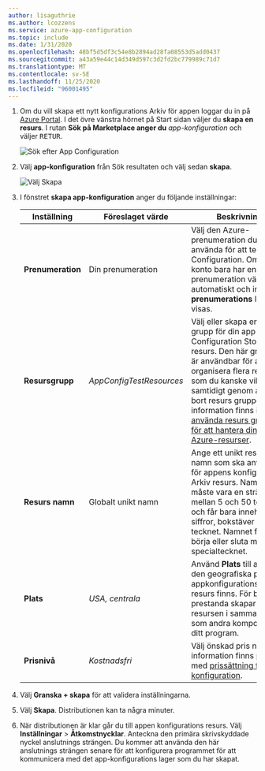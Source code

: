```yaml
---
author: lisaguthrie
ms.author: lcozzens
ms.service: azure-app-configuration
ms.topic: include
ms.date: 1/31/2020
ms.openlocfilehash: 48bf5d5df3c54e8b2894ad28fa08553d5add0437
ms.sourcegitcommit: a43a59e44c14d349d597c3d2fd2bc779989c71d7
ms.translationtype: MT
ms.contentlocale: sv-SE
ms.lasthandoff: 11/25/2020
ms.locfileid: "96001495"
---
```

1. Om du vill skapa ett nytt konfigurations Arkiv för appen loggar du in på [Azure Portal](https://portal.azure.com). I det övre vänstra hörnet på Start sidan väljer du **skapa en resurs**. I rutan **Sök på Marketplace anger du** *app-konfiguration* och väljer <kbd>RETUR</kbd>.

    ![Sök efter App Configuration](media/azure-app-configuration-create/azure-portal-search.png)

1. Välj **app-konfiguration** från Sök resultaten och välj sedan **skapa**.

    ![Välj Skapa](media/azure-app-configuration-create/azure-portal-app-configuration-create.png)

1. I fönstret **skapa app-konfiguration** anger du följande inställningar:

    | Inställning | Föreslaget värde | Beskrivning |
    |---|---|---|
    | **Prenumeration** | Din prenumeration | Välj den Azure-prenumeration du vill använda för att testa App Configuration. Om ditt konto bara har en prenumeration väljs den automatiskt och ingen **prenumerations** lista visas. |
    | **Resursgrupp** | *AppConfigTestResources* | Välj eller skapa en resurs grupp för din app Configuration Store-resurs. Den här gruppen är användbar för att organisera flera resurser som du kanske vill ta bort samtidigt genom att ta bort resurs gruppen. Mer information finns i [använda resurs grupper för att hantera dina Azure-resurser](../articles/azure-resource-manager/management/overview.md). |
    | **Resurs namn** | Globalt unikt namn | Ange ett unikt resurs namn som ska användas för appens konfigurations Arkiv resurs. Namnet måste vara en sträng mellan 5 och 50 tecken och får bara innehålla siffror, bokstäver och `-` tecknet. Namnet får inte börja eller sluta med `-` specialtecknet. |
    | **Plats** | *USA, centrala* | Använd **Plats** till att ange den geografiska plats där appkonfigurationsarkivets resurs finns. För bästa prestanda skapar du resursen i samma region som andra komponenter i ditt program. |
    | **Prisnivå** | *Kostnadsfri* | Välj önskad pris nivå. Mer information finns på sidan med [prissättning för app-konfiguration](https://azure.microsoft.com/pricing/details/app-configuration). |

1. Välj **Granska + skapa** för att validera inställningarna.

1. Välj **Skapa**. Distributionen kan ta några minuter.

1. När distributionen är klar går du till appen konfigurations resurs. Välj **Inställningar** > **Åtkomstnycklar**. Anteckna den primära skrivskyddade nyckel anslutnings strängen. Du kommer att använda den här anslutnings strängen senare för att konfigurera programmet för att kommunicera med det app-konfigurations lager som du har skapat.
